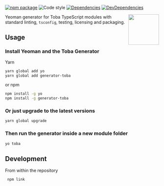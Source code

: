 [![npm package](https://img.shields.io/npm/v/generator-toba.svg)](https://www.npmjs.org/package/generator-toba)
![Code style](https://img.shields.io/badge/code_style-prettier-ff69b4.svg)
[![Dependencies](https://img.shields.io/david/toba/generator-toba.svg)](https://david-dm.org/toba/generator-toba)
[![DevDependencies](https://img.shields.io/david/dev/toba/generator-toba.svg)](https://david-dm.org/toba/generator-toba#info=devDependencies&view=list)

<img src='https://toba.github.io/about/images/logo-colored.svg' width="100" align="right"/>

Yeoman generator for Toba TypeScript modules with standard linting, `tsconfig`, testing, licensing and packaging.

## Usage

### Install Yeoman and the Toba Generator

Yarn

```bash
yarn global add yo
yarn global add generator-toba
```

or npm

```bash
npm install -g yo
npm install -g generator-toba
```

### Or just upgrade to the latest versions

```bash
yarn global upgrade
```

### Then run the generator inside a new module folder

```bash
yo toba
```

## Development

From within the repository

```bash
 npm link
```
